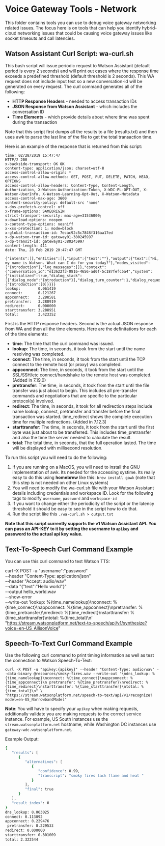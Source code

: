 # Voice Gateway Tools - Network

This folder contains tools you can use to debug voice gateway networking related issues. The focus here is on tools that can help you identify hybrid-cloud networking issues that could be causing voice gateway issues like socket timeouts and call latencies.

## Watson Assistant Curl Script: wa-curl.sh

This bash script will issue periodic request to Watson Assistant (default period is every 2 seconds) and will print out cases where the response time exceeds a predefined threshold (default threshold is 2 seconds). This WA request does not include input text so a new conversation-id will be generated on every request. The curl command generates all of the following:

- **HTTP Response Headers** - needed to access transaction IDs
- **JSON Response from Watson Assistant** - which includes the conversation ID
- **Time Elements** - which provide details about where time was spent during the transaction

Note that this script first dumps all the results to a file (results.txt) and then uses awk to parse the last line of the file to get the total transaction time.

Here is an example of the response that is returned from this script:

```
time: 02/28/2019 15:47:47
HTTP/2 200
x-backside-transport: OK OK
content-type: application/json; charset=utf-8
access-control-allow-origin: *
access-control-allow-methods: GET, POST, PUT, DELETE, PATCH, HEAD, OPTIONS
access-control-allow-headers: Content-Type, Content-Length, Authorization, X-Watson-Authorization-Token, X-WDC-PL-OPT-OUT, X-Watson-UserInfo, X-Watson-Learning-Opt-Out, X-Watson-Metadata
access-control-max-age: 3600
content-security-policy: default-src 'none'
x-dns-prefetch-control: off
x-frame-options: SAMEORIGIN
strict-transport-security: max-age=31536000;
x-download-options: noopen
x-content-type-options: nosniff
x-xss-protection: 1; mode=block
x-global-transaction-id: 7ecac92c5c7848f316aa17ed
x-dp-watson-tran-id: gateway01-380245997
x-dp-transit-id: gateway01-380245997
content-length: 411
date: Thu, 28 Feb 2019 20:47:47 GMT

{"intents":[],"entities":[],"input":{"text":""},"output":{"text":["Hi, my name is Watson. What can I do for you today?"],"nodes_visited":["Introduction"],"log_messages":[]},"context":{"conversation_id":"e13622f3-0816-4656-ad0f-5c187fefc5a4","system":{"initialized":true,"dialog_stack":[{"dialog_node":"Introduction"}],"dialog_turn_counter":1,"dialog_request_counter":1,"_node_output_map":{"Introduction":[0]}}}}
lookup:        0.061419
connect:       0.121267
appconnect:    3.288581
pretransfer:   3.288919
redirect:      0.000000
starttransfer: 3.288951
total:         3.423352
```
First is the HTTP response headers. Second is the actual JSON response from WA and then all the time elements. Here are the definitations for each of the time elements:

- **time**: The time that the curl command was issued.
- **lookup**: The time, in seconds, it took from the start until the name resolving was completed.
- **connect**: The time, in seconds, it took from the start until the TCP connect to the remote host (or proxy) was completed.
- **appconnect**: The time, in seconds, it took from the start until the SSL/SSH/etc connect/handshake to the remote host was completed. (Added in 7.19.0)
- **pretransfer**: The time, in seconds, it took from the start until the file transfer was just about to begin. This includes all pre-transfer commands and negotiations that are specific to the particular protocol(s) involved.
- **redirect**: The time, in seconds, it took for all redirection steps include name lookup, connect, pretransfer and transfer before the final transaction was started. time_redirect shows the complete execution time for multiple redirections. (Added in 7.12.3)
- **starttransfer**: The time, in seconds, it took from the start until the first byte was just about to be transferred. This includes time_pretransfer and also the time the server needed to calculate the result.
- **total**: The total time, in seconds, that the full operation lasted. The time will be displayed with millisecond resolution.

To run this script you will need to do the following:

1. If you are running on a MacOS, you will need to install the GNU implementation of awk. Its needed for the accessing systime. Its really easy to do this using **homebrew** like this: ```brew install gawk``` (note that this step is not needed on other Linux systems)
1. You will need to modify the wa-curl.sh file with your Watson Assistant details including credentials and workspace ID. Look for the following tags to modify ```username```, ```password``` and ```workspace-id```
1. If you want to change either the periodicity of the script or the latency threshold it should be easy to see in the script how to do that.
1. Run the script like this ```./wa-curl.sh > output.txt ```

**Note that this script currently supports the v1 Watson Assistant API. You can pass an API-KEY to it by setting the username to ```apikey``` and password to the actual api key value.**

## Text-To-Speech Curl Command Example

You can use this curl command to test Watson TTS:

curl -X POST -u "username":"password" \
--header "Content-Type: application/json" \
--header "Accept: audio/wav" \
--data "{\"text\":\"Hello world\"}" \
--output hello_world.wav \
--show-error \
--write-out 'lookup:        %{time_namelookup}\nconnect:       %{time_connect}\nappconnect:    %{time_appconnect}\npretransfer:   %{time_pretransfer}\nredirect:      %{time_redirect}\nstarttransfer: %{time_starttransfer}\ntotal:         %{time_total}\n' \
"https://stream.watsonplatform.net/text-to-speech/api/v1/synthesize?voice=en-US_AllisonVoice"


## Speech-To-Text Curl Command Example


Use the following curl command to print timing information as well as test the connection to Watson Speech-To-Text:

```
curl -X POST -u "apikey:{apikey}" --header "Content-Type: audio/wav" --data-binary @resources/smoky-fires.wav --write-out "\ndns_lookup: %{time_namelookup}\nconnect: %{time_connect}\nappconnect: %{time_appconnect}\n pretransfer: %{time_pretransfer}\nredirect: %{time_redirect}\nstarttransfer: %{time_starttransfer}\ntotal: %{time_total}\n" \
"https://stream.watsonplatform.net/speech-to-text/api/v1/recognize?model=en-US_NarrowbandModel"
```

**Note**: You will have to specify your `apikey` when making requests, additionally validate you are making requests to the correct service instance. For example, US South instances use the `stream.watsonplatform.net` hostname, while Washington DC instances use `gateway-wdc.watsonplatform.net`.


Example Output:

```bash
{
   "results": [
      {
         "alternatives": [
            {
               "confidence": 0.99,
               "transcript": "smoky fires lack flame and heat "
            }
         ],
         "final": true
      }
   ],
   "result_index": 0
}
dns_lookup: 0.063025
connect: 0.113092
appconnect: 0.229476
 pretransfer: 0.229533
redirect: 0.000000
starttransfer: 0.301009
total: 2.322544
```
